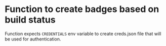 # Function to create badges based on build status

Function expects `CREDENTIALS` env variable to create creds.json file that will be used for authentication. 

